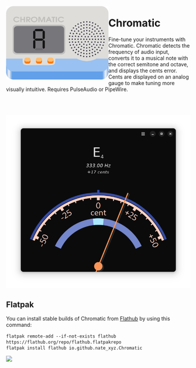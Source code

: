 <img src="/data/icons/icon.svg" align="left" height="200px" vspace="10px">

Chromatic
======

Fine-tune your instruments with Chromatic. 
Chromatic detects the frequency of audio input, converts it to a musical note with the correct semitone and octave, and displays the cents error. Cents are displayed on an analog gauge to make tuning more visually intuitive. Requires PulseAudio or PipeWire.

<br><br>

![Screenshot 0](./data/screenshots/chromatic--0.png)

Flatpak
--------------

You can install stable builds of Chromatic from [Flathub](https://flathub.org)
by using this command:

    flatpak remote-add --if-not-exists flathub https://flathub.org/repo/flathub.flatpakrepo
    flatpak install flathub io.github.nate_xyz.Chromatic

<a href="https://beta.flathub.org/apps/io.github.nate_xyz.Chromatic"><img src="https://flathub.org/assets/badges/flathub-badge-en.png" width="200"/></a>




